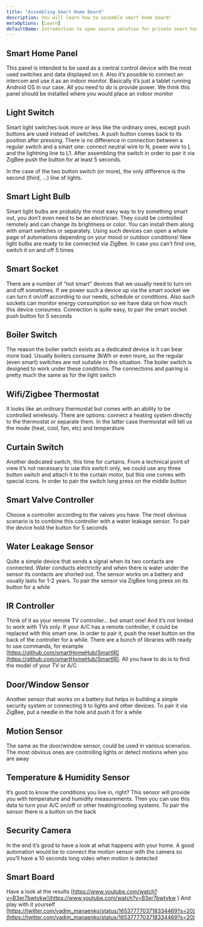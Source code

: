 ```yaml
---
title: "Assembling Smart Home Board"
description: You will learn how to assemble smart home board!
metaOptions: [Learn]
defaultName: Introduction to open source solution for private smart homes
---
```


<LessonImages imageClasses="mb" src="spring-school-2023-smart-stand-intro.gif" alt="spring-school-2023-smart-stand-intro"/>

## Smart Home Panel 

This panel is intended to be used as a central control device with the most used switches and data displayed on it. Also it’s possible to connect an intercom and use it as an indoor monitor. Basically it’s just a tablet running Android OS in our case. All you need to do is provide power. We think this panel should be installed where you would place an indoor monitor


<LessonVideo :videos="[{src: 'https://crustipfs.info/ipfs/QmcbdAJqbwHAQ3NeyWQUwSoS4drDexa3AEs7HXuM1BrUT1', type: 'webm'}]" />

## Light Switch

Smart light switches look more or less like the ordinary ones, except push buttons are used instead of switches. A push button comes back to its position after pressing. There is no difference in connection between a regular switch and a smart one: connect neutral wire to N, power wire to L and the lightning line to L1. After assembling the switch in order to pair it via ZigBee push the button for at least 5 seconds.

<LessonVideo :videos="[{src: 'https://crustipfs.info/ipfs/Qmb138DiQWWBgowMj2fC9kmiGYh9WEeytteSkqumWCv2LB', type: 'webm'}]" />

In the case of the two button switch (or more), the only difference is the second (third, …) line of lights. 

<LessonVideo :videos="[{src: 'https://crustipfs.info/ipfs/QmZiStYZG4rmyNPXXmCXsVPm7witPpnNJMBzD8GtxedgPo', type: 'webm'}]" />

## Smart Light Bulb 

Smart light bulbs are probably the most easy way to try something smart out, you don’t even need to be an electrician. They could be controlled remotely and can change its brightness or color. You can install them along with smart switches or separately. Using such devices can open a whole page of automations depending on your mood or outdoor conditions! New light bulbs are ready to be connected via ZigBee. In case you can’t find one, switch it on and off 5 times


<LessonVideo :videos="[{src: 'https://crustipfs.info/ipfs/QmbiMHLJqnDpr1Whzvo6Y7zE33cQPuTs7furbt3JW2uiek', type: 'webm'}]" />

<LessonVideo :videos="[{src: 'https://crustipfs.info/ipfs/QmTzK4dY168HVgLvVBsRxR4M4vda55XC7pFhpW5kRexujQ', type: 'webm'}]" />

<LessonVideo :videos="[{src: 'https://crustipfs.info/ipfs/QmNZFpvVUavKc1Za9SeXqikrfySsfFHuVrkdzgbVB8um7T', type: 'webm'}]" />

## Smart Socket 

There are a number of “not smart” devices that we usually need to turn on and off sometimes. If we power such a device up via the smart socket we can turn it on/off according to our needs, schedule or conditions. Also such sockets can monitor energy consumption so we have data on how much this device consumes. Connection is quite easy, to pair the smart socket push button for 5 seconds

<LessonVideo :videos="[{src: 'https://crustipfs.info/ipfs/QmRtmKXSv7csHLbKVuZkoA5Eb2zyTkEAbUxLYT6Qt1yxZH', type: 'webm'}]" />

## Boiler Switch 

The reason the boiler switch exists as a dedicated device is it can bear more load. Usually boilers consume 3kWh or even more, so the regular (even smart) switches are not suitable in this situation. The boiler switch is designed to work under these conditions. The connections and pairing is pretty much the same as for the light switch

<LessonVideo :videos="[{src: 'https://crustipfs.info/ipfs/QmNZyRtXXRYCrAQe6s6ZFJLXtUrH7SZHJC1Bt61kTrRX54', type: 'webm'}]" />

## Wifi/Zigbee Thermostat

It looks like an ordinary thermostat but comes with an ability to be controlled wirelessly. There are options: connect a heating system directly to the thermostat or separate them. In the latter case thermostat will tell us the mode (heat, cool, fan, etc) and temperature

<LessonVideo :videos="[{src: 'https://crustipfs.info/ipfs/QmRjxo9EGUvQiMm84xvXCL6LfrQJYza71vmFsa9Zpy7qmz', type: 'webm'}]" />

## Curtain Switch

Another dedicated switch, this time for curtains. From a technical point of view it’s not necessary to use this switch only, we could use any three button switch and attach it to the curtain motor, but this one comes with special icons. In order to pair the switch long press on the middle button

<LessonVideo :videos="[{src: 'https://crustipfs.info/ipfs/QmRpEpZbyNkzby8Sk22Ymz59DbAcnty1B1osWc2kZr5FZ7', type: 'webm'}]" />

## Smart Valve Controller

Choose a controller according to the valves you have. The most obvious scenario is to combine this controller with a water leakage sensor. To pair the device hold the button for 5 seconds

<LessonVideo :videos="[{src: 'https://crustipfs.info/ipfs/QmcjZcJ6P8Q5yUfSRx8R2mR4A7r2fi5bLs5uoUr3EAXLZs', type: 'webm'}]" />

## Water Leakage Sensor

Quite a simple device that sends a signal when its two contacts are connected. Water conducts electricity and when there is water under the sensor its contacts are shorted out. The sensor works on a battery and usually lasts for 1-2 years. To pair the sensor via ZigBee long press on its button for a while 

<LessonVideo :videos="[{src: 'https://crustipfs.info/ipfs/QmbgetJK1E8qQMcnBVREutpy8tKfbesqaxXiebjzpoyrdV', type: 'webm'}]" />

## IR Controller

Think of it as your remote TV controller… but smart one! And it’s not limited to work with TVs only. If your A/C has a remote controller, it could be replaced with this smart one. In order to pair it, push the reset button on the back of the controller for a while. There are a bunch of libraries with ready to use commands, for example [https://github.com/smartHomeHub/SmartIR](https://github.com/smartHomeHub/SmartIR). All you have to do is to find the model of your TV or A/C

<LessonVideo :videos="[{src: 'https://crustipfs.info/ipfs/QmVjj92fMLbA6QJ5QhnmiqBT1huD5b7xyfi3VadHFDYwtm', type: 'webm'}]" />

## Door/Window Sensor

Another sensor that works on a battery but helps in building a simple security system or connecting it to lights and other devices. To pair it via ZigBee, put a needle in the hole and push it for a while

<LessonVideo :videos="[{src: 'https://crustipfs.info/ipfs/QmZyb66dKEqk9iCVKhaBk5ZKASi7dXdFSg2CBXY1fwuu5J', type: 'webm'}]" />

## Motion Sensor
The same as the door/window sensor, could be used in various scenarios. The most obvious ones are controlling lights or detect motions when you are away

<LessonVideo :videos="[{src: 'https://crustipfs.info/ipfs/QmUA7TLg12pkhkbdGH6fwNDasU1kiyLHBJSutA2YG71Mka', type: 'webm'}]" />


## Temperature & Humidity Sensor

It’s good to know the conditions you live in, right? This sensor will provide you with temperature and humidity measurements. Then you can use this data to turn your A/C on/off or other heating/cooling systems. To pair the sensor there is a button on the back 

<LessonVideo :videos="[{src: 'https://crustipfs.info/ipfs/QmayYFowfJVwQBVxPUSvi5inedqKzhyRZXp8fBUUayJnqH', type: 'webm'}]" />

## Security Camera

In the end it’s good to have a look at what happens with your home. A good automation would be to connect the motion sensor with the camera so you’ll have a 10 seconds long video when motion is detected 

<LessonVideo :videos="[{src: 'https://crustipfs.info/ipfs/QmX8nnDCgTx2kuwfAGv6B4orkEg4w6phtJtxSp44HfdD9T', type: 'webm'}]" />


## Smart Board 
Have a look at the results [https://www.youtube.com/watch?v=B3er7bwtvkw](https://www.youtube.com/watch?v=B3er7bwtvkw )
And play with it yourself [https://twitter.com/vadim_manaenko/status/1653777703718334469?s=20](https://twitter.com/vadim_manaenko/status/1653777703718334469?s=20)

